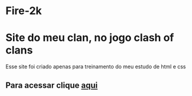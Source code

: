 # Fire-2k
<h1>Site do meu clan, no jogo clash of clans</h1>

<p>Esse site foi criado apenas para treinamento do meu estudo de html e css</p>

<h2>Para acessar clique <a href="https://isaquetaylor.github.io/Fire-2k/" target="_blank">aqui</a></h2>

